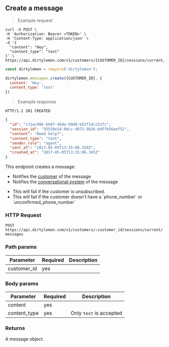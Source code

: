 ## Create a message

> Example request

```shell
curl -X POST \
-H 'Authorization: Bearer <TOKEN>' \
-H 'Content-Type: application/json' \
-d '{
  "content": "Hey",
  "content_type": "text"
}' \
https://api.dirtylemon.com/v1/customers/{CUSTOMER_ID}/sessions/current/messages
```

```javascript
const dirtylemon = require('dirtylemon');

dirtylemon.messages.create({CUSTOMER_ID}, {
  content: 'Hey',
  content_type: 'text'
})
```

> Example response

```http
HTTP/1.1 201 CREATED
```

```json
{
  "id": "c11ac986-bb0f-46de-89d8-b53f14cc51fc",
  "session_id": "35559e1d-0dcc-4872-9b26-bdffb56aef52",
  "content": "Need help?",
  "content_type": "text",
  "sender_role": "agent",
  "sent_at": "2017-05-05T13:35:06.329Z",
  "created_at": "2017-05-05T13:35:06.345Z"
}
```

This endpoint creates a message:

- Notifies the [customer](#customers) of the message
- Notifies the [conversational system](...) of the message

<aside class="notice">
  <ul>
    <li>This will fail if the customer is unsubscribed.</li>
    <li>This will fail if the customer doesn't have a `phone_number` or `unconfirmed_phone_number`</li>
  </ul>
</aside>

### HTTP Request

`POST https://api.dirtylemon.com/v1/customers/:customer_id/sessions/current/messages`

### Path params

| Parameter | Required | Description |
| --------- | -------- | ------------|
| customer_id | yes |  |

### Body params

| Parameter | Required | Description |
| --------- | -------- | ------------|
| content | yes |  |
| content_type | yes | Only `text` is accepted |

### Returns

A message object.
